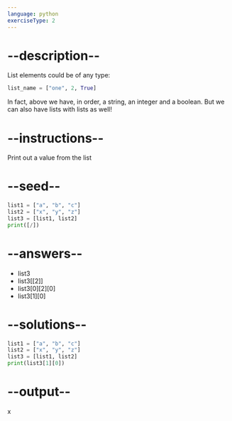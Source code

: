```yaml
---
language: python
exerciseType: 2
---
```


# --description--

List elements could be of any type:
```python
list_name = ["one", 2, True]
```
In fact, above we have, in order, a string, an integer and a boolean.
But we can also have lists with lists as well!

# --instructions--

Print out a value from the list

# --seed--

```python
list1 = ["a", "b", "c"]
list2 = ["x", "y", "z"]
list3 = [list1, list2]
print([/])
```

# --answers--

- list3
- list3[[2]]
- list3[0][2][0]
- list3[1][0]

# --solutions--

```python
list1 = ["a", "b", "c"]
list2 = ["x", "y", "z"]
list3 = [list1, list2]
print(list3[1][0])
```

# --output--

x
